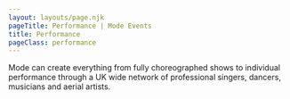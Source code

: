 ```yaml
---
layout: layouts/page.njk
pageTitle: Performance | Mode Events
title: Performance
pageClass: performance
---
```

Mode can create everything from fully choreographed shows to individual performance through a UK wide network of professional singers, dancers, musicians and aerial artists.

